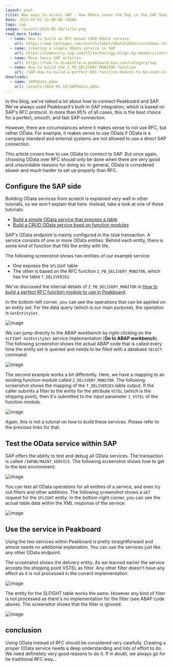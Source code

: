 ```yaml
---
layout: post
title: New ways to access SAP - How OData saves the Day in the SAP Soap Opera
date: 2023-03-01 12:00:00 +0200
tags: sap
image: /assets/2024-05-18/title.png
read_more_links:
  - name: How to build an RFC-based CRUD OData service
    url: https://www.techippo.com/search/label/OData%20Service?&max-results=8
  - name: Creating a simple OData service in SAP
    url: https://community.sap.com/t5/technology-blogs-by-members/introduction-to-odata-and-how-to-implement-them-in-abap/ba-p/13474383
  - name: More fancy SAP articles
    url: https://how-to-dismantle-a-peakboard-box.com/category/sap
  - name: How to build the Z_PB_DELIVERY_MONITOR function
    url: /SAP-How-to-build-a-perfect-RFC-function-module-to-be-used-in-Peakboard.html
downloads:
  - name: SAPOdata.pbmx
    url: /assets/2024-05-18/SAPOdata.pbmx
---
```

In this blog, we've talked a lot about how to connect Peakboard and SAP. We've always used Peakboard's built-in SAP integration, which is based on SAP's RFC protocol. In more than 95% of all cases, this is the best choice for a perfect, smooth, and fast SAP connection.

However, there are circumstances where it makes sense to not use RFC, but rather OData. For example, it makes sense to use OData if OData is a company standard and external systems are not allowed to use a direct SAP connection. 

This article covers how to use OData to connect to SAP. But once again, choosing OData over RFC should only be done when there are very good and unavoidable reasons for doing so. In general, OData is considered slower and much harder to set up properly than RFC.
 
## Configure the SAP side

Building OData services from scratch is explained very well in other tutorials, so we won't explain that here. Instead, take a look at one of these tutorials:

* [Build a simple OData service that exposes a table](https://community.sap.com/t5/technology-blogs-by-members/introduction-to-odata-and-how-to-implement-them-in-abap/ba-p/13474383)
* [Build a CRUD OData service bsed on function modules](https://www.techippo.com/search/label/OData%20Service?&max-results=8)

SAP's OData endpoint is mainly configured in the `SEGW` transaction. A service consists of one or more OData entities. Behind each entity, there is some kind of function that fills the entity with life.

The following screenshot shows two entities of our example service:
* One exposes the `SFLIGHT` table
* The other is based on the RFC function `Z_PB_DELIVERY_MONITOR`, which has the table `T_DELIVERIES`.

We've discussed the internal details of `Z_PB_DELIVERY_MONITOR` in [How to build a perfect RFC function module to use in Peakboard](/SAP-How-to-build-a-perfect-RFC-function-module-to-be-used-in-Peakboard.html).

In the bottom-left corner, you can see the operations that can be applied on an entity set. For the data query (which is our main purpose), the operation is `GetEntitySet`.

![image](/assets/2024-05-18/010.png)

We can jump directly to the ABAP workbench by right-clicking on the `SLFIGHT GetEntitySet` service implementation (**Go to ABAP workbench**). The following screenshot shows the actual ABAP code that is called every time the entity set is queried and needs to be filled with a database `SELECT` command:

![image](/assets/2024-05-18/020.png)

The second example works a bit differently. Here, we have a mapping to an existing function module called `Z_DELIVERY_MONITOR`. The following screenshot shows the mapping of the `T_DELIVERIES` table output. If the caller submits a filter to the entity for the attribute `VSTEL` (which is the shipping point), then it's submitted to the input parameter `I_VSTEL` of the function module.

![image](/assets/2024-05-18/030.png)

Again, this is not a tutorial on how to build these services. Please refer to the previous links for that.

## Test the OData service within SAP

SAP offers the ability to test and debug all OData services. The transaction is called `/IWFND/MAINT_SERVICE`. The following screenshot shows how to get to the test environment:

![image](/assets/2024-05-18/040.png)

You can test all OData operations for all entities of a service, and even try out filters and other additions. The following screenshot shows a `GET` request for the `SFLIGHT` entity. In the bottom-right corner, you can see the actual table data within the XML response of the service.

![image](/assets/2024-05-18/050.png)

## Use the service in Peakboard

Using the two services within Peakboard is pretty straightforward and almost needs no additional explanation. You can use the services just like any other OData endpoint.

The screenshot shows the delivery entity. As we learned earlier the service accepts the shipping point VSTEL as filter. Any other filter doesn't have any effect as it is not processed in the current implementation.

![image](/assets/2024-05-18/060.png)

The entity for the SLFIGHT table works the same. However any kind of filter is not processed as there's no implementation for the filter (see ABAP code above). The screenshot shows that the filter is ignored.

![image](/assets/2024-05-18/070.png)

## conclusion

Using OData instead of RFC should be considered very carefully. Creating a proper OData service needs a deep understanding and lots of effort to do. We need definetely very good reasons to do it. If in doubt, we always go for he traditional RFC way...


